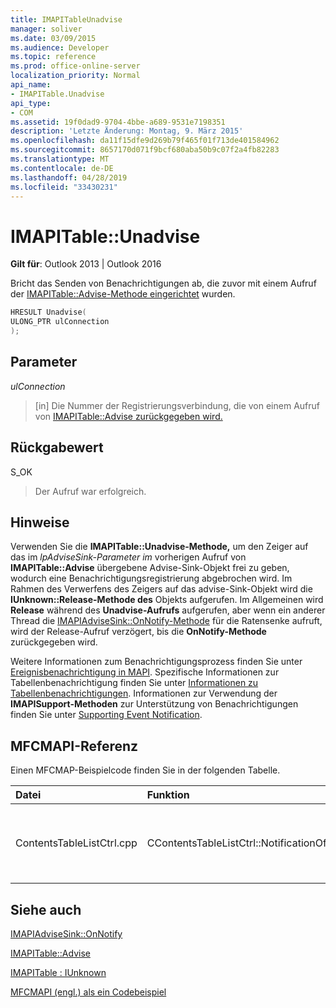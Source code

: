```yaml
---
title: IMAPITableUnadvise
manager: soliver
ms.date: 03/09/2015
ms.audience: Developer
ms.topic: reference
ms.prod: office-online-server
localization_priority: Normal
api_name:
- IMAPITable.Unadvise
api_type:
- COM
ms.assetid: 19f0dad9-9704-4bbe-a689-9531e7198351
description: 'Letzte Änderung: Montag, 9. März 2015'
ms.openlocfilehash: da11f15dfe9d269b79f465f01f713de401584962
ms.sourcegitcommit: 8657170d071f9bcf680aba50b9c07f2a4fb82283
ms.translationtype: MT
ms.contentlocale: de-DE
ms.lasthandoff: 04/28/2019
ms.locfileid: "33430231"
---
```

# <a name="imapitableunadvise"></a>IMAPITable::Unadvise

  
  
**Gilt für**: Outlook 2013 | Outlook 2016 
  
Bricht das Senden von Benachrichtigungen ab, die zuvor mit einem Aufruf der [IMAPITable::Advise-Methode eingerichtet](imapitable-advise.md) wurden. 
  
```cpp
HRESULT Unadvise(
ULONG_PTR ulConnection
);
```

## <a name="parameters"></a>Parameter

 _ulConnection_
  
> [in] Die Nummer der Registrierungsverbindung, die von einem Aufruf von [IMAPITable::Advise zurückgegeben wird.](imapitable-advise.md)
    
## <a name="return-value"></a>Rückgabewert

S_OK 
  
> Der Aufruf war erfolgreich.
    
## <a name="remarks"></a>Hinweise

Verwenden Sie die **IMAPITable::Unadvise-Methode,** um den Zeiger auf das im  _lpAdviseSink-Parameter im_ vorherigen Aufruf von **IMAPITable::Advise** übergebene Advise-Sink-Objekt frei zu geben, wodurch eine Benachrichtigungsregistrierung abgebrochen wird. Im Rahmen des Verwerfens des Zeigers auf das advise-Sink-Objekt wird die **IUnknown::Release-Methode des** Objekts aufgerufen. Im Allgemeinen wird **Release** während des **Unadvise-Aufrufs** aufgerufen, aber wenn ein anderer Thread die [IMAPIAdviseSink::OnNotify-Methode](imapiadvisesink-onnotify.md) für die Ratensenke aufruft, wird der Release-Aufruf verzögert, bis die **OnNotify-Methode** zurückgegeben wird.  
  
Weitere Informationen zum Benachrichtigungsprozess finden Sie unter [Ereignisbenachrichtigung in MAPI](event-notification-in-mapi.md). Spezifische Informationen zur Tabellenbenachrichtigung finden Sie unter [Informationen zu Tabellenbenachrichtigungen](about-table-notifications.md). Informationen zur Verwendung der **IMAPISupport-Methoden** zur Unterstützung von Benachrichtigungen finden Sie unter [Supporting Event Notification](supporting-event-notification.md).
  
## <a name="mfcmapi-reference"></a>MFCMAPI-Referenz

Einen MFCMAP-Beispielcode finden Sie in der folgenden Tabelle.
  
|**Datei**|**Funktion**|**Comment**|
|:-----|:-----|:-----|
|ContentsTableListCtrl.cpp  <br/> |CContentsTableListCtrl::NotificationOff  <br/> |MFCMAPI verwendet die **IMAPITable::Unadvise-Methode,** um Benachrichtigungen für die Tabelle abbricht.  <br/> |
   
## <a name="see-also"></a>Siehe auch



[IMAPIAdviseSink::OnNotify](imapiadvisesink-onnotify.md)
  
[IMAPITable::Advise](imapitable-advise.md)
  
[IMAPITable : IUnknown](imapitableiunknown.md)


[MFCMAPI (engl.) als ein Codebeispiel](mfcmapi-as-a-code-sample.md)

